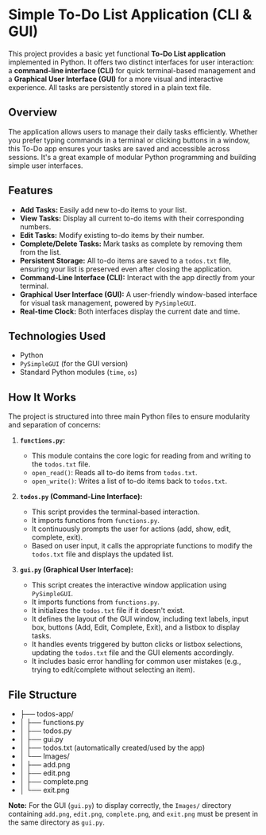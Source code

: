 # Simple To-Do List Application (CLI & GUI)

This project provides a basic yet functional **To-Do List application** implemented in Python. It offers two distinct interfaces for user interaction: a **command-line interface (CLI)** for quick terminal-based management and a **Graphical User Interface (GUI)** for a more visual and interactive experience. All tasks are persistently stored in a plain text file.

## Overview

The application allows users to manage their daily tasks efficiently. Whether you prefer typing commands in a terminal or clicking buttons in a window, this To-Do app ensures your tasks are saved and accessible across sessions. It's a great example of modular Python programming and building simple user interfaces.

## Features

* **Add Tasks:** Easily add new to-do items to your list.
* **View Tasks:** Display all current to-do items with their corresponding numbers.
* **Edit Tasks:** Modify existing to-do items by their number.
* **Complete/Delete Tasks:** Mark tasks as complete by removing them from the list.
* **Persistent Storage:** All to-do items are saved to a `todos.txt` file, ensuring your list is preserved even after closing the application.
* **Command-Line Interface (CLI):** Interact with the app directly from your terminal.
* **Graphical User Interface (GUI):** A user-friendly window-based interface for visual task management, powered by `PySimpleGUI`.
* **Real-time Clock:** Both interfaces display the current date and time.

## Technologies Used

* Python
* `PySimpleGUI` (for the GUI version)
* Standard Python modules (`time`, `os`)

## How It Works

The project is structured into three main Python files to ensure modularity and separation of concerns:

1.  **`functions.py`:**
    * This module contains the core logic for reading from and writing to the `todos.txt` file.
    * `open_read()`: Reads all to-do items from `todos.txt`.
    * `open_write()`: Writes a list of to-do items back to `todos.txt`.

2.  **`todos.py` (Command-Line Interface):**
    * This script provides the terminal-based interaction.
    * It imports functions from `functions.py`.
    * It continuously prompts the user for actions (add, show, edit, complete, exit).
    * Based on user input, it calls the appropriate functions to modify the `todos.txt` file and displays the updated list.

3.  **`gui.py` (Graphical User Interface):**
    * This script creates the interactive window application using `PySimpleGUI`.
    * It imports functions from `functions.py`.
    * It initializes the `todos.txt` file if it doesn't exist.
    * It defines the layout of the GUI window, including text labels, input box, buttons (Add, Edit, Complete, Exit), and a listbox to display tasks.
    * It handles events triggered by button clicks or listbox selections, updating the `todos.txt` file and the GUI elements accordingly.
    * It includes basic error handling for common user mistakes (e.g., trying to edit/complete without selecting an item).

## File Structure
* ├── todos-app/
* │   ├── functions.py
* │   ├── todos.py
* │   ├── gui.py
* │   ├── todos.txt  (automatically created/used by the app)
* │   └── Images/
* │       ├── add.png
* │       ├── edit.png
* │       ├── complete.png
* │       └── exit.png

**Note:** For the GUI (`gui.py`) to display correctly, the `Images/` directory containing `add.png`, `edit.png`, `complete.png`, and `exit.png` must be present in the same directory as `gui.py`.
